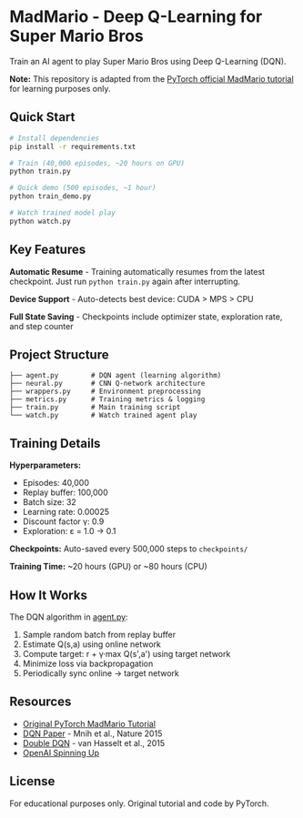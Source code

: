 # MadMario - Deep Q-Learning for Super Mario Bros

Train an AI agent to play Super Mario Bros using Deep Q-Learning (DQN).

**Note:** This repository is adapted from the [PyTorch official MadMario tutorial](https://pytorch.org/tutorials/intermediate/mario_rl_tutorial.html) for learning purposes only.

## Quick Start

```bash
# Install dependencies
pip install -r requirements.txt

# Train (40,000 episodes, ~20 hours on GPU)
python train.py

# Quick demo (500 episodes, ~1 hour)
python train_demo.py

# Watch trained model play
python watch.py
```

## Key Features

**Automatic Resume** - Training automatically resumes from the latest checkpoint. Just run `python train.py` again after interrupting.

**Device Support** - Auto-detects best device: CUDA > MPS > CPU

**Full State Saving** - Checkpoints include optimizer state, exploration rate, and step counter

## Project Structure

```
├── agent.py        # DQN agent (learning algorithm)
├── neural.py       # CNN Q-network architecture
├── wrappers.py     # Environment preprocessing
├── metrics.py      # Training metrics & logging
├── train.py        # Main training script
└── watch.py        # Watch trained agent play
```

## Training Details

**Hyperparameters:**
- Episodes: 40,000
- Replay buffer: 100,000
- Batch size: 32
- Learning rate: 0.00025
- Discount factor γ: 0.9
- Exploration: ε = 1.0 → 0.1

**Checkpoints:** Auto-saved every 500,000 steps to `checkpoints/`

**Training Time:** ~20 hours (GPU) or ~80 hours (CPU)

## How It Works

The DQN algorithm in [agent.py](agent.py):
1. Sample random batch from replay buffer
2. Estimate Q(s,a) using online network
3. Compute target: r + γ·max Q(s',a') using target network
4. Minimize loss via backpropagation
5. Periodically sync online → target network

## Resources

- [Original PyTorch MadMario Tutorial](https://pytorch.org/tutorials/intermediate/mario_rl_tutorial.html)
- [DQN Paper](https://www.nature.com/articles/nature14236) - Mnih et al., Nature 2015
- [Double DQN](https://arxiv.org/abs/1509.06461) - van Hasselt et al., 2015
- [OpenAI Spinning Up](https://spinningup.openai.com/en/latest/)

## License

For educational purposes only. Original tutorial and code by PyTorch.

